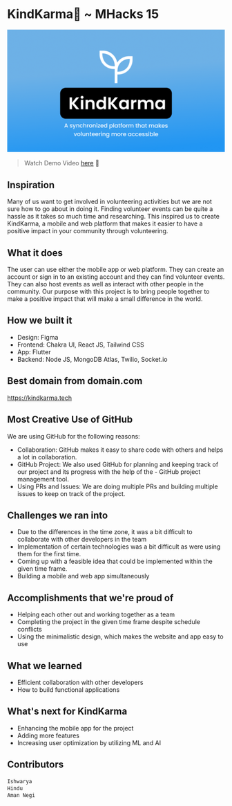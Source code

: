 # KindKarma🌱 ~ MHacks 15 

![](/screenshots/banner.png)
> Watch Demo Video [here](https://youtu.be/9YCkj-JEe34) 🎥
## Inspiration
Many of us want to get involved in volunteering activities but we are not sure how to go about in doing it. Finding volunteer events can be quite a hassle as it takes so much time and researching. This inspired us to create KindKarma, a mobile and web platform that makes it easier to have a positive impact in your community through volunteering. 

## What it does
The user can use either the mobile app or web platform. They can create an account or sign in to an existing account and they can find volunteer events. They can also host events as well as interact with other people in the community. Our purpose with this project is to bring people together to make a positive impact that will make a small difference in the world.

## How we built it
- Design: Figma
- Frontend: Chakra UI, React JS, Tailwind CSS
- App: Flutter
- Backend: Node JS, MongoDB Atlas, Twilio, Socket.io

## Best domain from domain.com
https://kindkarma.tech

## Most Creative Use of GitHub
We are using GitHub for the following reasons:
- Collaboration: GitHub makes it easy to share code with others and helps a lot in collaboration.
- GitHub Project: We also used GitHub for planning and keeping track of our project and its progress with the help of the - GitHub project management tool.
- Using PRs and Issues: We are doing multiple PRs and building multiple issues to keep on track of the project.

## Challenges we ran into
- Due to the differences in the time zone, it was a bit difficult to collaborate with other developers in the team 
- Implementation of certain technologies was a bit difficult as were using them for the first time.
- Coming up with a feasible idea that could be implemented within the given time frame.
- Building a mobile and web app simultaneously

## Accomplishments that we're proud of
- Helping each other out and working together as a team
- Completing the project in the given time frame despite schedule conflicts
- Using the minimalistic design, which makes the website and app easy to use

## What we learned
- Efficient collaboration with other developers
- How to build functional applications

## What's next for KindKarma
- Enhancing the mobile app for the project
- Adding more features
- Increasing user optimization by utilizing ML and AI


## Contributors
```
Ishwarya
Hindu
Aman Negi
```